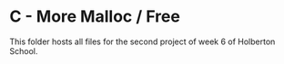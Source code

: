 # C - More Malloc / Free 

This folder hosts all files for the second project of week 6 of Holberton School.
